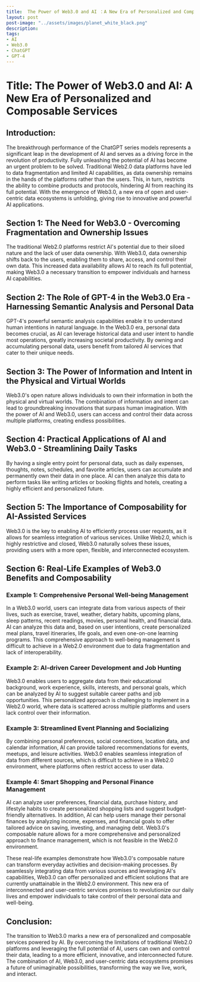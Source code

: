 ```yaml
---
title:  The Power of Web3.0 and AI ：A New Era of Personalized and Composable Services
layout: post
post-image: "../assets/images/planet_white_black.png"
description: 
tags:
- AI
- Web3.0
- ChatGPT
- GPT-4
---
```


# Title: The Power of Web3.0 and AI: A New Era of Personalized and Composable Services

## Introduction:
The breakthrough performance of the ChatGPT series models represents a significant leap in the development of AI and serves as a driving force in the revolution of productivity. Fully unleashing the potential of AI has become an urgent problem to be solved. Traditional Web2.0 data platforms have led to data fragmentation and limited AI capabilities, as data ownership remains in the hands of the platforms rather than the users. This, in turn, restricts the ability to combine products and protocols, hindering AI from reaching its full potential. With the emergence of Web3.0, a new era of open and user-centric data ecosystems is unfolding, giving rise to innovative and powerful AI applications.

## Section 1: The Need for Web3.0 - Overcoming Fragmentation and Ownership Issues
The traditional Web2.0 platforms restrict AI's potential due to their siloed nature and the lack of user data ownership. With Web3.0, data ownership shifts back to the users, enabling them to share, access, and control their own data. This increased data availability allows AI to reach its full potential, making Web3.0 a necessary transition to empower individuals and harness AI capabilities.

## Section 2: The Role of GPT-4 in the Web3.0 Era - Harnessing Semantic Analysis and Personal Data
GPT-4's powerful semantic analysis capabilities enable it to understand human intentions in natural language. In the Web3.0 era, personal data becomes crucial, as AI can leverage historical data and user intent to handle most operations, greatly increasing societal productivity. By owning and accumulating personal data, users benefit from tailored AI services that cater to their unique needs.

## Section 3: The Power of Information and Intent in the Physical and Virtual Worlds
Web3.0's open nature allows individuals to own their information in both the physical and virtual worlds. The combination of information and intent can lead to groundbreaking innovations that surpass human imagination. With the power of AI and Web3.0, users can access and control their data across multiple platforms, creating endless possibilities.

## Section 4: Practical Applications of AI and Web3.0 - Streamlining Daily Tasks
By having a single entry point for personal data, such as daily expenses, thoughts, notes, schedules, and favorite articles, users can accumulate and permanently own their data in one place. AI can then analyze this data to perform tasks like writing articles or booking flights and hotels, creating a highly efficient and personalized future.

## Section 5: The Importance of Composability for AI-Assisted Services
Web3.0 is the key to enabling AI to efficiently process user requests, as it allows for seamless integration of various services. Unlike Web2.0, which is highly restrictive and closed, Web3.0 naturally solves these issues, providing users with a more open, flexible, and interconnected ecosystem.

## Section 6: Real-Life Examples of Web3.0 Benefits and Composability

### Example 1: Comprehensive Personal Well-being Management
In a Web3.0 world, users can integrate data from various aspects of their lives, such as exercise, travel, weather, dietary habits, upcoming plans, sleep patterns, recent readings, movies, personal health, and financial data. AI can analyze this data and, based on user intentions, create personalized meal plans, travel itineraries, life goals, and even one-on-one learning programs. This comprehensive approach to well-being management is difficult to achieve in a Web2.0 environment due to data fragmentation and lack of interoperability.

### Example 2: AI-driven Career Development and Job Hunting
Web3.0 enables users to aggregate data from their educational background, work experience, skills, interests, and personal goals, which can be analyzed by AI to suggest suitable career paths and job opportunities. This personalized approach is challenging to implement in a Web2.0 world, where data is scattered across multiple platforms and users lack control over their information.

### Example 3: Streamlined Event Planning and Socializing
By combining personal preferences, social connections, location data, and calendar information, AI can provide tailored recommendations for events, meetups, and leisure activities. Web3.0 enables seamless integration of data from different sources, which is difficult to achieve in a Web2.0 environment, where platforms often restrict access to user data.

### Example 4: Smart Shopping and Personal Finance Management
AI can analyze user preferences, financial data, purchase history, and lifestyle habits to create personalized shopping lists and suggest budget-friendly alternatives. In addition, AI can help users manage their personal finances by analyzing income, expenses, and financial goals to offer tailored advice on saving, investing, and managing debt. Web3.0's composable nature allows for a more comprehensive and personalized approach to finance management, which is not feasible in the Web2.0 environment.

These real-life examples demonstrate how Web3.0's composable nature can transform everyday activities and decision-making processes. By seamlessly integrating data from various sources and leveraging AI's capabilities, Web3.0 can offer personalized and efficient solutions that are currently unattainable in the Web2.0 environment. This new era of interconnected and user-centric services promises to revolutionize our daily lives and empower individuals to take control of their personal data and well-being.

## Conclusion:
The transition to Web3.0 marks a new era of personalized and composable services powered by AI. By overcoming the limitations of traditional Web2.0 platforms and leveraging the full potential of AI, users can own and control their data, leading to a more efficient, innovative, and interconnected future. The combination of AI, Web3.0, and user-centric data ecosystems promises a future of unimaginable possibilities, transforming the way we live, work, and interact.

